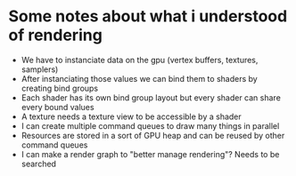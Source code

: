 # Some notes about what i understood of rendering

* We have to instanciate data on the gpu (vertex buffers, textures, samplers)
* After instanciating those values we can bind them to shaders by creating bind groups
* Each shader has its own bind group layout but every shader can share every bound values
* A texture needs a texture view to be accessible by a shader
* I can create multiple command queues to draw many things in parallel
* Resources are stored in a sort of GPU heap and can be reused by other command queues
* I can make a render graph to "better manage rendering"? Needs to be searched
